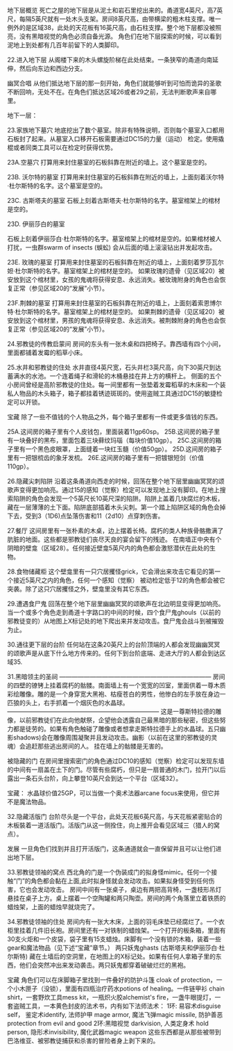 地下层概览
死亡之屋的地下层是从泥土和岩石里挖出来的。甬道宽4英尺，高7英尺，每隔5英尺就有一处木头支架。房间8英尺高，由带横梁的粗木柱支撑。唯一例外的是区域38，此处的天花板有16英尺高，由石柱支撑。整个地下层都没被照亮，没有黑暗视觉的角色必须自备光源。
角色们在地下层探索的时候，可以看到泥地上到处都有几百年前留下的人类脚印。

22.进入地下层
从阁楼下来的木头螺旋阶梯在此处结束。一条狭窄的甬道向南延伸，然后向东边和西边分支。

幽冥合唱
从他们抵达地下层的那一刻开始，角色们就能够听到可怕而诡异的圣歌不断回响，无处不在。在角色们抵达区域26或者29之前，无法判断歌声来自哪里。

地下一层：

23.家族地下墓穴
地底挖出了数个墓室。除非有特殊说明，否则每个墓室入口都用石板封了起来。从墓室入口移开石板需要通过DC15的力量（运动） 检定。使用撬棍或者同类工具可以在检定时获得优势。

23A.空墓穴
打算用来封住墓室的石板斜靠在附近的墙上。这个墓室是空的。


23B.  沃尔特的墓室 
打算用来封住墓室的石板斜靠在附近的墙上，上面刻着沃尔特·杜尔斯特的名字。这个墓室是空的。

23C.  古斯塔夫的墓室 
石板上刻着古斯塔夫·杜尔斯特的名字。墓室棺架上的棺材是空的。

23D.  伊丽莎白的墓室 
 
石板上刻着伊丽莎白·杜尔斯特的名字。墓室棺架上的棺材是空的。如果棺材被人打扰，一虫群swarm of insects (蜈蚣) 会从后面的墙上滚滚钻出并发起攻击。

23E.  玫瑰的墓室 
打算用来封住墓室的石板斜靠在附近的墙上，上面刻着罗莎瓦尔妲·杜尔斯特的名字。墓室棺架上的棺材是空的。
如果玫瑰的遗骨（见区域20）被安放到这个棺材里，女孩的鬼魂将获得安息、永远消失。被玫瑰附身的角色也会恢复正常（参见区域20的“发展”小节）。

23F.荆棘的墓室
打算用来封住墓室的石板斜靠在附近的墙上，上面刻着索恩博尔特·杜尔斯特的名字。墓室棺架上的棺材是空的。
如果荆棘的遗骨（见区域20）被安放到这个棺材里，男孩的鬼魂将获得安息、永远消失。被荆棘附身的角色也会恢复正常（参见区域20的“发展”小节）。

24.邪教徒的传教启蒙间
房间的东头有一张木桌和四把椅子。靠西墙有四个小间，里面都铺着发霉的稻草小床。

25.水井和邪教徒的住处
水井直径4英尺宽，石头井栏3英尺高，向下30英尺到达蓄满水的水池。一个连着绳子和滑轮的木桶悬挂在井上方的横杆上。
侧面的五个小房间曾经是高阶邪教徒的住处。每一间里都有一张垫着发霉稻草的木床和一个装私人物品的木头箱子，箱子都挂着锈迹斑斑的。使用盗贼工具通过DC15的敏捷检定可以开锁。

宝藏
除了一些不值钱的个人物品之外，每个箱子里都有一件或更多值钱的东西。

25A.这间房的箱子里有个人皮钱包，里面装着11gp60sp。
25B.这间房的箱子里有一块叠好的黑布，里面包着三块藓纹玛瑙（每块价值10gp）。
25C.这间房的箱子里有一个黑色皮眼罩，上面缝着一块红玉髓（价值50gp）。
25D.这间房的箱子里有一把银梳齿的象牙发梳。
26E.这间房的箱子里有一把镀银短剑（价值110gp）。

26.隐藏尖刺陷阱
沿着这条甬道向西走的时候，回荡在整个地下层里幽幽冥冥的颂歌声变得更加响亮。通过15的感知（觉察）检定可以发现地上没有脚印。在地上搜索陷阱的角色会发现一个5英尺长10英尺深的陷阱。陷阱上盖着几块腐烂的木板，藏在一层薄薄的土下面。陷阱底部插着木头尖刺。第一个踏上陷阱区域的角色会掉下去，受到3（1D6)点坠落伤害和11（2d10）点穿刺伤害。

27.餐厅
这间房里有一张朴素的木桌，边上摆着长椅。腐朽的类人种族骨骼撒满了肮脏的地面。这些都是邪教徒们丧尽天良的宴会留下的残迹。
在南墙正中央有个阴暗的壁龛（区域28）。任何接近壁龛5英尺内的角色都会激怒潜伏在此处的生物。

28.食物储藏柜
这个壁龛里有一只穴居攫怪grick，它会滑出来攻击它看见的第一个接近5英尺之内的角色，任何一个感知（觉察） 被动检定低于12的角色都会被它突袭。除了这只穴居攫怪之外，壁龛里没有其它东西。

29.遭遇食尸鬼
回荡在整个地下层里幽幽冥冥的颂歌声在北边明显变得更加响亮。当一个或多个角色走到甬道十字路口的中间的时候，四个食尸鬼ghouls（以前的邪教徒变的）从地图上X标记处的地下爬出来并发动攻击。食尸鬼会战斗到被摧毁为止。

30.通往更下层的台阶
任何站在这条20英尺上的台阶顶端的人都会发现幽幽冥冥的颂歌声是从底下什么地方传来的。任何下到台阶底端、走进大厅的人都会到达区域35.

31.黑暗领主的圣祠
—————————————————————————
房间的四壁的镣铐上挂着腐朽的骷髅。南面墙上有一个宽宽的凹室，里面供着一尊木质彩绘雕像。雕的是一个身穿宽大黑袍、枯瘦苍白的男性，他惨白的左手放在身边一匹狼的头上，右手抓着一个烟灰色的水晶球。
—————————————————————————
这是一尊斯特拉德的雕像，以前邪教徒们在此向他献祭，企望他会透露自己最黑暗的那些秘密，但这些努力都是徒劳的。如果有角色触碰了雕像或者想拿走斯特拉德手上的水晶球。五只幽影shadows)会在雕像周围凝聚并且发动攻击。幽影（以前在这里的邪教徒的灵魂）会追赶那些逃出房间的人。
挂在墙上的骷髅是无害的。

被隐藏的门
在房间里搜索密门的角色通过DC10的感知（觉察）检定可以发现东墙的中间有一扇盖在土下的门。尽管有些腐朽，但只是一扇普通的木门，拉开门以后露出一条石头台阶，向上攀登10英尺会到达一个平台（区域32）。

宝藏：
水晶球价值25GP，可以当做一个奥术法器arcane focus来使用，但它并不是魔法物品。

32.隐藏活版门
台阶尽头是一个平台，此处天花板6英尺高，与天花板紧密贴合的木板裝着一道活版门。活版门从这一侧拴住，向上推开会看见区域三（猎人的窝点）。

发展
一旦角色们找到并且打开活版门，这条通道就会一直保留并且可以让他们进出地下层。

33.邪教徒领袖的窝点
西北角的门是一个伪装成门的拟身怪mimic。任何一个接触“门”的角色都会黏在上面,此时拟身怪就会发动攻击。如果拟身怪受到任何伤害，它也会发动攻击。
房间中间有一张桌子，桌边有两把高背椅，一盏枝形吊灯悬挂在桌子上方。桌上摆着一个空陶罐和两只陶壶。房间的两个角落里立着铁质的蜡烛架，上面的蜡烛早就烧完了。

34.邪教徒领袖的住处
房间内有一张大木床，上面的羽毛床垫已经腐烂了。一个衣柜里挂着几件旧长袍。房间里还有一对铁制的蜡烛架。一个打开的板条箱，里面有30支火炬和一个皮袋，袋子里有15支蜡烛。床脚有一个没有锁的木箱，装着一些gear和魔法物品（见下述“宝藏”章节。）
两只妖鬼ghasts (古斯塔夫和伊丽莎白·杜尔斯特) 藏在土墙后的空洞里，在地图上的X标记处。如果有任何人拿箱子里的东西，他们会突然冲出来发动袭击。两只妖鬼都穿着破破烂烂的黑袍。

宝藏
角色们可以在床脚箱子里找到一件叠好的防护斗篷 cloak of protection，一个小木匣子（没锁），里面有四瓶治疗药水potions of healing。一件链甲衫 chain shirt，一套野炊工具mess kit，一瓶炽火胶alchemist's fire，一盏牛眼提灯，一套盗贼工具，一本黄色封皮的法术书，内有如下法师法术：
1环: 易容术disguise self， 鉴定术identify, 法师护甲 mage armor, 魔法飞弹magic missile, 防护善恶protection from evil and good
2环:黑暗视觉 darkvision, 人类定身术 hold person,  隐形术invisibility, 魔化武器magic weapon
这些东西都是从那些被带到巴洛维亚、被邪教徒捕获和杀害的冒险者身上剥下来的。
